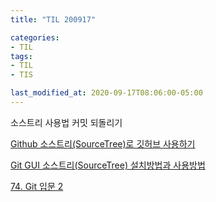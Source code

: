 ```yaml
---
title: "TIL 200917"

categories:
- TIL
tags:
- TIL
- TIS

last_modified_at: 2020-09-17T08:06:00-05:00
---
```

소스트리 사용법 커밋 되돌리기

[Github 소스트리(SourceTree)로 깃허브 사용하기](https://webstudynote.tistory.com/28)

[Git GUI 소스트리(SourceTree) 설치방법과 사용방법](https://uxgjs.tistory.com/181)

[74. Git 입문 2](https://violetababel.tistory.com/451)
